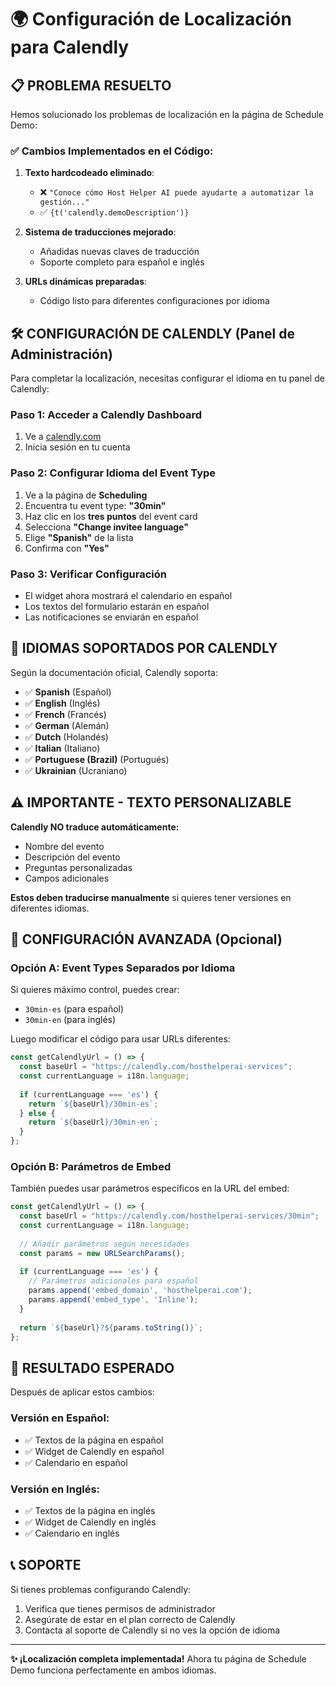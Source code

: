 # 🌍 Configuración de Localización para Calendly

## 📋 **PROBLEMA RESUELTO**

Hemos solucionado los problemas de localización en la página de Schedule Demo:

### ✅ **Cambios Implementados en el Código:**

1. **Texto hardcodeado eliminado**: 
   - ❌ `"Conoce cómo Host Helper AI puede ayudarte a automatizar la gestión..."`
   - ✅ `{t('calendly.demoDescription')}`

2. **Sistema de traducciones mejorado**:
   - Añadidas nuevas claves de traducción
   - Soporte completo para español e inglés

3. **URLs dinámicas preparadas**:
   - Código listo para diferentes configuraciones por idioma

## 🛠️ **CONFIGURACIÓN DE CALENDLY (Panel de Administración)**

Para completar la localización, necesitas configurar el idioma en tu panel de Calendly:

### **Paso 1: Acceder a Calendly Dashboard**
1. Ve a [calendly.com](https://calendly.com) 
2. Inicia sesión en tu cuenta

### **Paso 2: Configurar Idioma del Event Type**
1. Ve a la página de **Scheduling**
2. Encuentra tu event type: **"30min"** 
3. Haz clic en los **tres puntos** del event card
4. Selecciona **"Change invitee language"**
5. Elige **"Spanish"** de la lista
6. Confirma con **"Yes"**

### **Paso 3: Verificar Configuración**
- El widget ahora mostrará el calendario en español
- Los textos del formulario estarán en español
- Las notificaciones se enviarán en español

## 📝 **IDIOMAS SOPORTADOS POR CALENDLY**

Según la documentación oficial, Calendly soporta:
- ✅ **Spanish** (Español)
- ✅ **English** (Inglés) 
- ✅ **French** (Francés)
- ✅ **German** (Alemán)
- ✅ **Dutch** (Holandés)
- ✅ **Italian** (Italiano)
- ✅ **Portuguese (Brazil)** (Portugués)
- ✅ **Ukrainian** (Ucraniano)

## ⚠️ **IMPORTANTE - TEXTO PERSONALIZABLE**

**Calendly NO traduce automáticamente:**
- Nombre del evento
- Descripción del evento  
- Preguntas personalizadas
- Campos adicionales

**Estos deben traducirse manualmente** si quieres tener versiones en diferentes idiomas.

## 🔄 **CONFIGURACIÓN AVANZADA (Opcional)**

### **Opción A: Event Types Separados por Idioma**
Si quieres máximo control, puedes crear:
- `30min-es` (para español)
- `30min-en` (para inglés)

Luego modificar el código para usar URLs diferentes:

```typescript
const getCalendlyUrl = () => {
  const baseUrl = "https://calendly.com/hosthelperai-services";
  const currentLanguage = i18n.language;
  
  if (currentLanguage === 'es') {
    return `${baseUrl}/30min-es`;
  } else {
    return `${baseUrl}/30min-en`;
  }
};
```

### **Opción B: Parámetros de Embed**
También puedes usar parámetros específicos en la URL del embed:

```typescript
const getCalendlyUrl = () => {
  const baseUrl = "https://calendly.com/hosthelperai-services/30min";
  const currentLanguage = i18n.language;
  
  // Añadir parámetros según necesidades
  const params = new URLSearchParams();
  
  if (currentLanguage === 'es') {
    // Parámetros adicionales para español
    params.append('embed_domain', 'hosthelperai.com');
    params.append('embed_type', 'Inline');
  }
  
  return `${baseUrl}?${params.toString()}`;
};
```

## 🎯 **RESULTADO ESPERADO**

Después de aplicar estos cambios:

### **Versión en Español:**
- ✅ Textos de la página en español 
- ✅ Widget de Calendly en español
- ✅ Calendario en español

### **Versión en Inglés:**  
- ✅ Textos de la página en inglés
- ✅ Widget de Calendly en inglés
- ✅ Calendario en inglés

## 📞 **SOPORTE**

Si tienes problemas configurando Calendly:
1. Verifica que tienes permisos de administrador
2. Asegúrate de estar en el plan correcto de Calendly
3. Contacta al soporte de Calendly si no ves la opción de idioma

---

**✨ ¡Localización completa implementada!** Ahora tu página de Schedule Demo funciona perfectamente en ambos idiomas.
